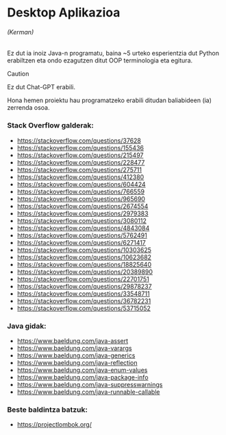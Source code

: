 # Desktop Aplikazioa

###### *(Kerman)*

Ez dut ia inoiz Java-n programatu, baina ~5 urteko esperientzia dut Python
erabiltzen eta ondo ezagutzen ditut OOP terminologia eta egitura.

> [!CAUTION]
> Ez dut Chat-GPT erabili.

Hona hemen proiektu hau programatzeko erabili ditudan baliabideen (ia) zerrenda
osoa.

### Stack Overflow galderak:

- https://stackoverflow.com/questions/37628
- https://stackoverflow.com/questions/155436
- https://stackoverflow.com/questions/215497
- https://stackoverflow.com/questions/228477
- https://stackoverflow.com/questions/275711
- https://stackoverflow.com/questions/412380
- https://stackoverflow.com/questions/604424
- https://stackoverflow.com/questions/766559
- https://stackoverflow.com/questions/965690
- https://stackoverflow.com/questions/2674554
- https://stackoverflow.com/questions/2979383
- https://stackoverflow.com/questions/3080112
- https://stackoverflow.com/questions/4843084
- https://stackoverflow.com/questions/5762491
- https://stackoverflow.com/questions/6271417
- https://stackoverflow.com/questions/10303625
- https://stackoverflow.com/questions/10623682
- https://stackoverflow.com/questions/18825640
- https://stackoverflow.com/questions/20389890
- https://stackoverflow.com/questions/22701751
- https://stackoverflow.com/questions/29878237
- https://stackoverflow.com/questions/33548711
- https://stackoverflow.com/questions/36782231
- https://stackoverflow.com/questions/53715052

### Java gidak:

- https://www.baeldung.com/java-assert
- https://www.baeldung.com/java-varargs
- https://www.baeldung.com/java-generics
- https://www.baeldung.com/java-reflection
- https://www.baeldung.com/java-enum-values
- https://www.baeldung.com/java-package-info
- https://www.baeldung.com/java-suppresswarnings
- https://www.baeldung.com/java-runnable-callable

### Beste baldintza batzuk:

- https://projectlombok.org/
